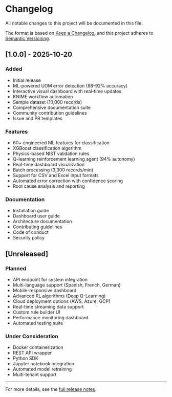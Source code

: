 ﻿# Changelog

All notable changes to this project will be documented in this file.

The format is based on [Keep a Changelog](https://keepachangelog.com/en/1.0.0/),
and this project adheres to [Semantic Versioning](https://semver.org/spec/v2.0.0.html).

## [1.0.0] - 2025-10-20

### Added
- Initial release
- ML-powered UOM error detection (88-92% accuracy)
- Interactive visual dashboard with real-time updates
- KNIME workflow automation
- Sample dataset (10,000 records)
- Comprehensive documentation suite
- Community contribution guidelines
- Issue and PR templates

### Features
- 60+ engineered ML features for classification
- XGBoost classification algorithm
- Physics-based NIST validation rules
- Q-learning reinforcement learning agent (94% autonomy)
- Real-time dashboard visualization
- Batch processing (3,300 records/min)
- Support for CSV and Excel input formats
- Automated error correction with confidence scoring
- Root cause analysis and reporting

### Documentation
- Installation guide
- Dashboard user guide
- Architecture documentation
- Contributing guidelines
- Code of conduct
- Security policy

## [Unreleased]

### Planned
- API endpoint for system integration
- Multi-language support (Spanish, French, German)
- Mobile-responsive dashboard
- Advanced RL algorithms (Deep Q-Learning)
- Cloud deployment options (AWS, Azure, GCP)
- Real-time streaming data support
- Custom rule builder UI
- Performance monitoring dashboard
- Automated testing suite

### Under Consideration
- Docker containerization
- REST API wrapper
- Python SDK
- Jupyter notebook integration
- Automated model retraining
- Multi-tenant support

---

For more details, see the [full release notes](https://github.com/JulietMirambo/Units_of_Measure_Harmonization-intelligence-platform/releases).
